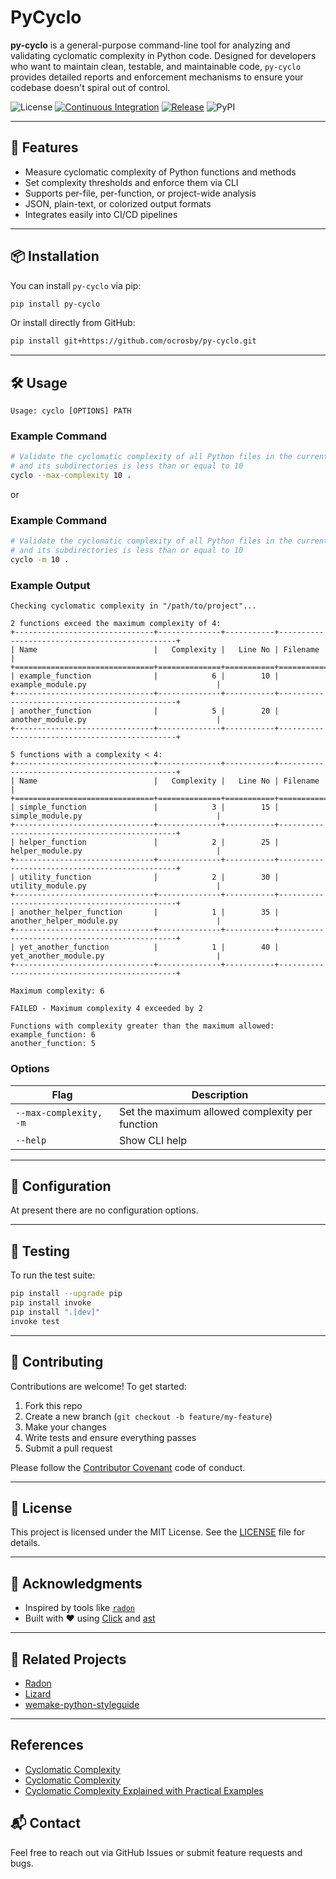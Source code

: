 # PyCyclo

**py-cyclo** is a general-purpose command-line tool for analyzing and validating cyclomatic complexity in Python code. Designed for developers who want to maintain clean, testable, and maintainable code, `py-cyclo` provides detailed reports and enforcement mechanisms to ensure your codebase doesn't spiral out of control.

![License](https://img.shields.io/github/license/ocrosby/py-cyclo)
[![Continuous Integration](https://github.com/ocrosby/py-cyclo/actions/workflows/ci.yaml/badge.svg)](https://github.com/ocrosby/py-cyclo/actions/workflows/ci.yaml)
[![Release](https://github.com/ocrosby/py-cyclo/actions/workflows/release.yaml/badge.svg)](https://github.com/ocrosby/py-cyclo/actions/workflows/release.yaml)
![PyPI](https://img.shields.io/pypi/v/py-cyclo)

---

## 🚀 Features

- Measure cyclomatic complexity of Python functions and methods  
- Set complexity thresholds and enforce them via CLI  
- Supports per-file, per-function, or project-wide analysis  
- JSON, plain-text, or colorized output formats  
- Integrates easily into CI/CD pipelines  

---

## 📦 Installation

You can install `py-cyclo` via pip:

```bash
pip install py-cyclo
```

Or install directly from GitHub:

```bash
pip install git+https://github.com/ocrosby/py-cyclo.git
```

---

## 🛠️ Usage

```text
Usage: cyclo [OPTIONS] PATH
```

### Example Command

```bash
# Validate the cyclomatic complexity of all Python files in the current directory
# and its subdirectories is less than or equal to 10
cyclo --max-complexity 10 .
```

or 

### Example Command

```bash
# Validate the cyclomatic complexity of all Python files in the current directory
# and its subdirectories is less than or equal to 10
cyclo -m 10 .
```

### Example Output

```text
Checking cyclomatic complexity in "/path/to/project"...

2 functions exceed the maximum complexity of 4:
+-------------------------------+--------------+-----------+-----------------------------------------------+
| Name                          |   Complexity |   Line No | Filename                                      |
+===============================+==============+===========+===============================================+
| example_function              |            6 |        10 | example_module.py                             |
+-------------------------------+--------------+-----------+-----------------------------------------------+
| another_function              |            5 |        20 | another_module.py                             |
+-------------------------------+--------------+-----------+-----------------------------------------------+

5 functions with a complexity < 4:
+-------------------------------+--------------+-----------+-----------------------------------------------+
| Name                          |   Complexity |   Line No | Filename                                      |
+===============================+==============+===========+===============================================+
| simple_function               |            3 |        15 | simple_module.py                              |
+-------------------------------+--------------+-----------+-----------------------------------------------+
| helper_function               |            2 |        25 | helper_module.py                              |
+-------------------------------+--------------+-----------+-----------------------------------------------+
| utility_function              |            2 |        30 | utility_module.py                             |
+-------------------------------+--------------+-----------+-----------------------------------------------+
| another_helper_function       |            1 |        35 | another_helper_module.py                      |
+-------------------------------+--------------+-----------+-----------------------------------------------+
| yet_another_function          |            1 |        40 | yet_another_module.py                         |
+-------------------------------+--------------+-----------+-----------------------------------------------+

Maximum complexity: 6

FAILED - Maximum complexity 4 exceeded by 2

Functions with complexity greater than the maximum allowed:
example_function: 6
another_function: 5
```

### Options

| Flag                   | Description                                        |
|------------------------|----------------------------------------------------|
| `--max-complexity, -m` | Set the maximum allowed complexity per function    |
| `--help`               | Show CLI help                                      |

---

## 🔧 Configuration

At present there are no configuration options.

---

## 🧪 Testing

To run the test suite:

```bash
pip install --upgrade pip
pip install invoke
pip install ".[dev]"
invoke test
```

---

## 🤝 Contributing

Contributions are welcome! To get started:

1. Fork this repo  
2. Create a new branch (`git checkout -b feature/my-feature`)  
3. Make your changes  
4. Write tests and ensure everything passes  
5. Submit a pull request  

Please follow the [Contributor Covenant](https://www.contributor-covenant.org/) code of conduct.

---

## 📄 License

This project is licensed under the MIT License. See the [LICENSE](LICENSE) file for details.

---

## 🙌 Acknowledgments

- Inspired by tools like [`radon`](https://github.com/rubik/radon)  
- Built with ❤️ using [Click](https://click.palletsprojects.com/) and [ast](https://docs.python.org/3/library/ast.html)  

---

## 🔗 Related Projects

- [Radon](https://github.com/rubik/radon)  
- [Lizard](https://github.com/terryyin/lizard)  
- [wemake-python-styleguide](https://github.com/wemake-services/wemake-python-styleguide)  

---

## References

- [Cyclomatic Complexity](https://en.wikipedia.org/wiki/Cyclomatic_complexity)
- [Cyclomatic Complexity](https://www.ibm.com/docs/en/raa/6.1.0?topic=metrics-cyclomatic-complexity#:~:text=Cyclomatic%20complexity%20is%20a%20measurement,and%20less%20risky%20to%20modify.)
- [Cyclomatic Complexity Explained with Practical Examples](https://www.youtube.com/watch?v=vmyS_j3Kh8g)

## 📬 Contact

Feel free to reach out via GitHub Issues or submit feature requests and bugs.